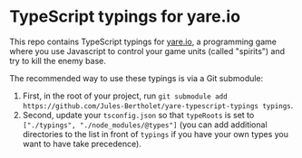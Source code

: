 # TypeScript typings for yare.io

This repo contains TypeScript typings for [yare.io](https://yare.io/), a programming game where you use Javascript to control your game units (called "spirits") and try to kill the enemy base.

The recommended way to use these typings is via a Git submodule: 
1. First, in the root of your project, run `git submodule add https://github.com/Jules-Bertholet/yare-typescript-typings typings`. 
2. Second, update your `tsconfig.json` so that `typeRoots` is set to `["./typings", "./node_modules/@types"]` (you can add additional directories to the list in front of `typings` if you have your own types you want to have take precedence).
